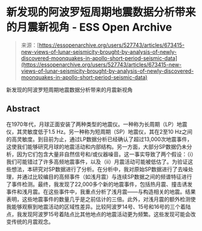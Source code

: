 <!--yml

category: 未分类

date: 2024-05-29 12:32:39

-->

# 新发现的阿波罗短周期地震数据分析带来的月震新视角 - ESS Open Archive

> 来源：[https://essopenarchive.org/users/527743/articles/673415-new-views-of-lunar-seismicity-brought-by-analysis-of-newly-discovered-moonquakes-in-apollo-short-period-seismic-data](https://essopenarchive.org/users/527743/articles/673415-new-views-of-lunar-seismicity-brought-by-analysis-of-newly-discovered-moonquakes-in-apollo-short-period-seismic-data)

新发现的阿波罗短周期地震数据分析带来的月震新视角

## Abstract

在1970年代，月球正面安装了两种类型的地震仪。一种称为长周期（LP）地震仪，其灵敏度低于1.5 Hz。另一种称为短周期（SP）地震仪，其在2至10 Hz之间的高灵敏度。到目前为止，通过LP数据分析已经确认了超过13,000次地震事件，这使我们能够研究月球的地震活动和内部结构。另一方面，大部分SP数据仍未分析，因为它们包含大量非自然信号和/或仪器噪音。这一事实导致了两个假设：（i）我们可能错过了许多高频地震事件，以及（ii）月震活动可能被低估了。为验证这些想法，本研究对SP数据进行了分析。在分析中，我对原始SP数据进行了去噪处理，并通过比较编目的高频事件（如浅月震）与连续SP数据之间的频谱特征进行了事件检测。最终，我发现了22,000多个新的地震事件，包括热月震、撞击诱发事件和浅月震。在这些事件中，我重点分析了浅月震——与构造相关的地震。结果表明，这些地震事件的数量几乎是之前估计的三倍。此外，对浅月震的额外检测使我能够观察到地震活动的区域性差异。比较阿波罗14号、15号和16号的三个着陆点，我发现阿波罗15号着陆点比其他地点的地震活动更为频繁。这些发现可能会改变传统的月震观念。
